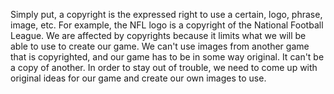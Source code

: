 Simply put, a copyright is the expressed right to use a certain, logo, phrase, image, etc.  For example, the NFL logo is a copyright of the National Football League.  We are affected by copyrights because it limits what we will be able to use to create our game.  We can't use images from another game that is copyrighted, and our game has to be in some way original.  It can't be a copy of another.  In order to stay out of trouble, we need to come up with original ideas for our game and create our own images to use.
